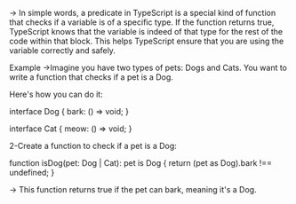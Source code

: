 -> In simple words, a predicate in TypeScript is a special kind of function that checks if a variable is of a specific type. If the function returns true, TypeScript knows that the variable is indeed of that type for the rest of the code within that block. This helps TypeScript ensure that you are using the variable correctly and safely.

Example
->Imagine you have two types of pets: Dogs and Cats. You want to write a function that checks if a pet is a Dog.

Here's how you can do it:

interface Dog {
  bark: () => void;
}

interface Cat {
  meow: () => void;
}

2-Create a function to check if a pet is a Dog:

function isDog(pet: Dog | Cat): pet is Dog {
  return (pet as Dog).bark !== undefined;
}

-> This function returns true if the pet can bark, meaning it's a Dog.



